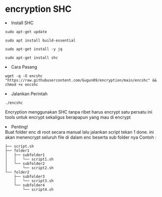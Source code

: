 # encryption SHC

<li>Install SHC</li>
<pre><code>sudo apt-get update</code></pre>
<pre><code>sudo apt install build-essential</code></pre>
<pre><code>sudo apt-get install -y jq</code></pre>
<pre><code>sudo apt-get install shc</code></pre>

<li>Cara Pasang</li>
<pre><code>wget -q -O encshc "https://raw.githubusercontent.com/Gugun09/encryption/main/encshc" && chmod +x encshc</code></pre>
<li>Jalankan Perintah</li>
<pre><code>./encshc</code></pre>

Encryption menggunakan SHC tanpa ribet harus encrypt satu persatu ini tools untuk encrypt sekaligus berapapun yang mau di encrypt

<li>Penting!</li>
Buat folder enc di root secara manual lalu jalankan script tekan 1 done.
ini akan menencrypt seluruh file di dalam enc beserta sub folder nya
Contoh :

    ├── script.sh
    ├── folder1
    │   ├── subfolder1
    │   │   └── script1.sh
    │   └── subfolder2
    │       └── script2.sh
    └── folder2
        ├── subfolder3
        │   └── script3.sh
        └── subfolder4
            └── script4.sh
